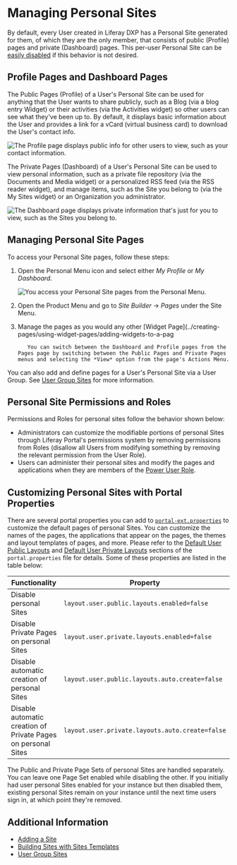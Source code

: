 # Managing Personal Sites

By default, every User created in Liferay DXP has a Personal Site generated for them, of which they are the only member, that consists of public (Profile) pages and private (Dashboard) pages. This per-user Personal Site can be [easily disabled](#customizing-personal-sites-with-portal-properties) if this behavior is not desired.

## Profile Pages and Dashboard Pages

The Public Pages (Profile) of a User's Personal Site can be used for anything that the User wants to share publicly, such as a Blog (via a blog entry Widget) or their activities (via the Activities widget) so other users can see what they've been up to. By default, it displays basic information about the User and provides a link for a vCard (virtual business card) to download the User's contact info.

![The Profile page displays public info for other users to view, such as your contact information.](./managing-personal-sites/images/01.png)

The Private Pages (Dashboard) of a User's Personal Site can be used to view personal information, such as a private file repository (via the Documents and Media widget) or a personalized RSS feed (via the RSS reader widget), and manage items, such as the Site you belong to (via the My Sites widget) or an Organization you administrator.

![The Dashboard page displays private information that's just for you to view, such as the Sites you belong to.](./managing-personal-sites/images/02.png)

## Managing Personal Site Pages

To access your Personal Site pages, follow these steps:

1. Open the Personal Menu icon and select either *My Profile* or *My Dashboard*.

    ![You access your Personal Site pages from the Personal Menu.](./managing-personal-sites/images/03.png)

1. Open the Product Menu and go to *Site Builder* &rarr; *Pages* under the Site Menu.

1. Manage the pages as you would any other [Widget Page](../creating-pages/using-widget-pages/adding-widgets-to-a-pag

    ```tip::
       You can switch between the Dashboard and Profile pages from the Pages page by switching between the Public Pages and Private Pages menus and selecting the *View* option from the page's Actions Menu.
    ```

You can also add and define pages for a User's Personal Site via a User Group. See [User Group Sites](../../users-and-permissions/user-groups/user-group-sites.md) for more information.

## Personal Site Permissions and Roles

Permissions and Roles for personal sites follow the behavior shown below:

- Administrators can customize the modifiable portions of personal Sites through Liferay Portal's permissions system by removing permissions from Roles (disallow all Users from modifying something by removing the relevant permission from the User Role).
- Users can administer their personal sites and modify the pages and applications when they are members of the [Power User Role](../../users-and-permissions/roles-and-permissions/default-roles-reference.md#regular-roles).

## Customizing Personal Sites with Portal Properties

There are several portal properties you can add to [`portal-ext.properties`](../../installation-and-upgrades/reference/portal-properties.md) to customize the default pages of personal Sites. You can customize the names of the pages, the applications that appear on the pages, the themes and layout templates of pages, and more. Please refer to the [Default User Public Layouts](https://learn.liferay.com/reference/latest/en/dxp/propertiesdoc/portal.properties.html#Default%20User%20Public%20Layouts) and [Default User Private Layouts](https://learn.liferay.com/reference/latest/en/dxp/propertiesdoc/portal.properties.html#Default%20User%20Private%20Layouts) sections of the `portal.properties` file for details. Some of these properties are listed in the table below:

| Functionality | Property |
| --- | --- |
| Disable personal Sites | `layout.user.public.layouts.enabled=false`
| Disable Private Pages on personal Sites | `layout.user.private.layouts.enabled=false` |
| Disable automatic creation of personal Sites | `layout.user.public.layouts.auto.create=false`
| Disable automatic creation of Private Pages on personal Sites | `layout.user.private.layouts.auto.create=false` |

The Public and Private Page Sets of personal Sites are handled separately. You can leave one Page Set enabled while disabling the other. If you initially had user personal Sites enabled for your instance but then disabled them, existing personal Sites remain on your instance until the next time users sign in, at which point they're removed.

## Additional Information

- [Adding a Site](./adding-a-site.md)
- [Building Sites with Sites Templates](./building-sites-with-site-templates.md)
- [User Group Sites](../../users-and-permissions/user-groups/user-group-sites.md)
